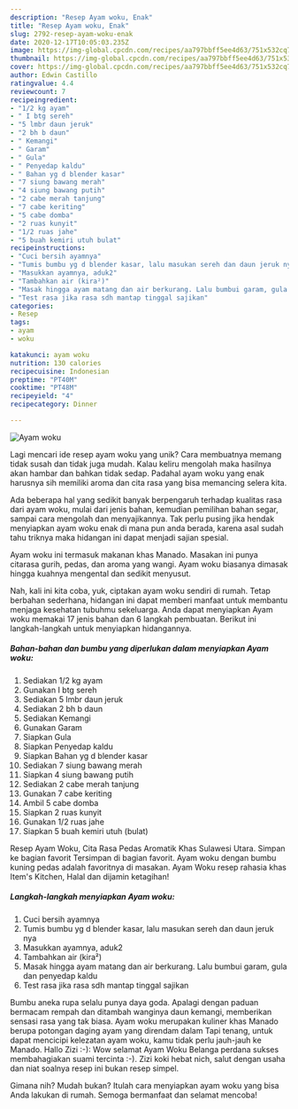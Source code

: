 ```yaml
---
description: "Resep Ayam woku, Enak"
title: "Resep Ayam woku, Enak"
slug: 2792-resep-ayam-woku-enak
date: 2020-12-17T10:05:03.235Z
image: https://img-global.cpcdn.com/recipes/aa797bbff5ee4d63/751x532cq70/ayam-woku-foto-resep-utama.jpg
thumbnail: https://img-global.cpcdn.com/recipes/aa797bbff5ee4d63/751x532cq70/ayam-woku-foto-resep-utama.jpg
cover: https://img-global.cpcdn.com/recipes/aa797bbff5ee4d63/751x532cq70/ayam-woku-foto-resep-utama.jpg
author: Edwin Castillo
ratingvalue: 4.4
reviewcount: 7
recipeingredient:
- "1/2 kg ayam"
- " I btg sereh"
- "5 lmbr daun jeruk"
- "2 bh b daun"
- " Kemangi"
- " Garam"
- " Gula"
- " Penyedap kaldu"
- " Bahan yg d blender kasar"
- "7 siung bawang merah"
- "4 siung bawang putih"
- "2 cabe merah tanjung"
- "7 cabe keriting"
- "5 cabe domba"
- "2 ruas kunyit"
- "1/2 ruas jahe"
- "5 buah kemiri utuh bulat"
recipeinstructions:
- "Cuci bersih ayamnya"
- "Tumis bumbu yg d blender kasar, lalu masukan sereh dan daun jeruk nya"
- "Masukkan ayamnya, aduk2"
- "Tambahkan air (kira²)"
- "Masak hingga ayam matang dan air berkurang. Lalu bumbui garam, gula dan penyedap kaldu"
- "Test rasa jika rasa sdh mantap tinggal sajikan"
categories:
- Resep
tags:
- ayam
- woku

katakunci: ayam woku 
nutrition: 130 calories
recipecuisine: Indonesian
preptime: "PT40M"
cooktime: "PT48M"
recipeyield: "4"
recipecategory: Dinner

---
```



![Ayam woku](https://img-global.cpcdn.com/recipes/aa797bbff5ee4d63/751x532cq70/ayam-woku-foto-resep-utama.jpg)

Lagi mencari ide resep ayam woku yang unik? Cara membuatnya memang tidak susah dan tidak juga mudah. Kalau keliru mengolah maka hasilnya akan hambar dan bahkan tidak sedap. Padahal ayam woku yang enak harusnya sih memiliki aroma dan cita rasa yang bisa memancing selera kita.

Ada beberapa hal yang sedikit banyak berpengaruh terhadap kualitas rasa dari ayam woku, mulai dari jenis bahan, kemudian pemilihan bahan segar, sampai cara mengolah dan menyajikannya. Tak perlu pusing jika hendak menyiapkan ayam woku enak di mana pun anda berada, karena asal sudah tahu triknya maka hidangan ini dapat menjadi sajian spesial.

Ayam woku ini termasuk makanan khas Manado. Masakan ini punya citarasa gurih, pedas, dan aroma yang wangi. Ayam woku biasanya dimasak hingga kuahnya mengental dan sedikit menyusut.


Nah, kali ini kita coba, yuk, ciptakan ayam woku sendiri di rumah. Tetap berbahan sederhana, hidangan ini dapat memberi manfaat untuk membantu menjaga kesehatan tubuhmu sekeluarga. Anda dapat menyiapkan Ayam woku memakai 17 jenis bahan dan 6 langkah pembuatan. Berikut ini langkah-langkah untuk menyiapkan hidangannya.

<!--inarticleads1-->

##### Bahan-bahan dan bumbu yang diperlukan dalam menyiapkan Ayam woku:

1. Sediakan 1/2 kg ayam
1. Gunakan  I btg sereh
1. Sediakan 5 lmbr daun jeruk
1. Sediakan 2 bh b daun
1. Sediakan  Kemangi
1. Gunakan  Garam
1. Siapkan  Gula
1. Siapkan  Penyedap kaldu
1. Siapkan  Bahan yg d blender kasar
1. Sediakan 7 siung bawang merah
1. Siapkan 4 siung bawang putih
1. Sediakan 2 cabe merah tanjung
1. Gunakan 7 cabe keriting
1. Ambil 5 cabe domba
1. Siapkan 2 ruas kunyit
1. Gunakan 1/2 ruas jahe
1. Siapkan 5 buah kemiri utuh (bulat)


Resep Ayam Woku, Cita Rasa Pedas Aromatik Khas Sulawesi Utara. Simpan ke bagian favorit Tersimpan di bagian favorit. Ayam woku dengan bumbu kuning pedas adalah favoritnya di masakan. Ayam Woku resep rahasia khas Item&#39;s Kitchen, Halal dan dijamin ketagihan! 

<!--inarticleads2-->

##### Langkah-langkah menyiapkan Ayam woku:

1. Cuci bersih ayamnya
1. Tumis bumbu yg d blender kasar, lalu masukan sereh dan daun jeruk nya
1. Masukkan ayamnya, aduk2
1. Tambahkan air (kira²)
1. Masak hingga ayam matang dan air berkurang. Lalu bumbui garam, gula dan penyedap kaldu
1. Test rasa jika rasa sdh mantap tinggal sajikan


Bumbu aneka rupa selalu punya daya goda. Apalagi dengan paduan bermacam rempah dan ditambah wanginya daun kemangi, memberikan sensasi rasa yang tak biasa. Ayam woku merupakan kuliner khas Manado berupa potongan daging ayam yang direndam dalam Tapi tenang, untuk dapat mencicipi kelezatan ayam woku, kamu tidak perlu jauh-jauh ke Manado. Hallo Zizi :-): Wow selamat Ayam Woku Belanga perdana sukses membahagiakan suami tercinta :-). Zizi koki hebat nich, salut dengan usaha dan niat soalnya resep ini bukan resep simpel. 

Gimana nih? Mudah bukan? Itulah cara menyiapkan ayam woku yang bisa Anda lakukan di rumah. Semoga bermanfaat dan selamat mencoba!
